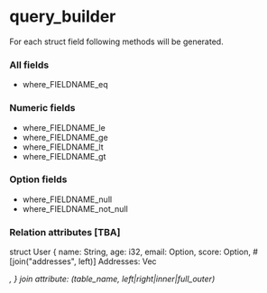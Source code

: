 # query_builder
For each struct field following methods will be generated.

### All fields
- where_FIELDNAME_eq

### Numeric fields
- where_FIELDNAME_le
- where_FIELDNAME_ge
- where_FIELDNAME_lt
- where_FIELDNAME_gt

### Option fields
- where_FIELDNAME_null
- where_FIELDNAME_not_null

### Relation attributes [TBA]
struct User {
    name: String,
    age: i32,
    email: Option<String>,
    score: Option<i32>,
    #[join("addresses", left)]
    Addresses: Vec<Address>,
}
*join attribute*: (table_name, left|right|inner|full_outer)